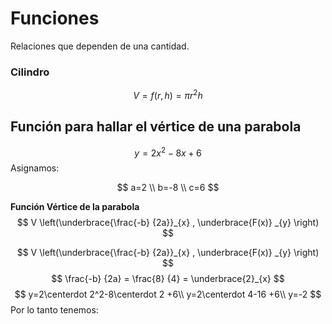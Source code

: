 # Funciones
Relaciones que dependen de una cantidad. 
### Cilindro
$$ V = f(r, h) = \pi r^2h$$

## Función para hallar el vértice de una parabola
$$y = 2x^2-8x+6$$
Asignamos:

$$
a=2 \\ b=-8 \\ c=6
$$

**Función Vértice de la parabola**
$$
V \left(\underbrace{\frac{-b} {2a}}_{x} , \underbrace{F(x)} _{y} \right)  
$$

 $$
V \left(\underbrace{\frac{-b} {2a}}_{x} , \underbrace{F(x)} _{y} \right)  
$$
$$
\frac{-b} {2a} = \frac{8} {4} = \underbrace{2}_{x}
$$
$$
y=2\centerdot 2^2-8\centerdot 2 +6\\
y=2\centerdot 4-16 +6\\
y=-2
$$
Por lo tanto tenemos:
$$$$
<!--stackedit_data:
eyJoaXN0b3J5IjpbMTgyOTk5NjI4MywxNTk2MzA2NzQzLDE5ND
E1NDE0ODgsMTExNjMzMjY5MSwtNDA1MDQyNzQ2LC0xNzYzMDIz
Mjg2LDYyODAyNzc0OSwxODM5NDUxNDc5LC0xNjY5MTExMzM4LD
ExMTM0NjQyMzIsNTUzMjMxODY2LDEyNzcyNjI1NjhdfQ==
-->